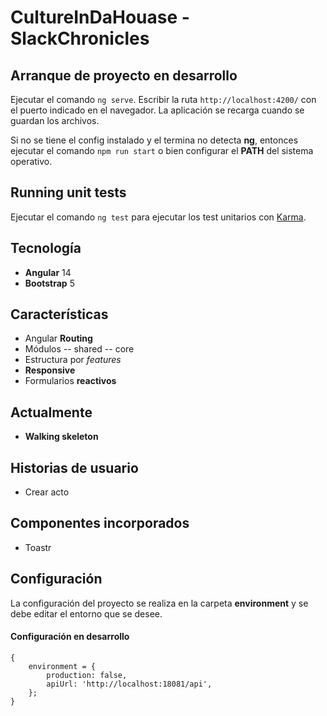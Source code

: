 # CultureInDaHouase - SlackChronicles

## Arranque de proyecto en desarrollo
Ejecutar el comando `ng serve`. Escribir la ruta `http://localhost:4200/` con el puerto indicado en el navegador. La aplicación se recarga cuando se guardan los archivos. 

Si no se tiene el config instalado y el termina no detecta **ng**, entonces ejecutar el comando `npm run start` o bien configurar el **PATH** del sistema operativo.

## Running unit tests
Ejecutar el comando `ng test` para ejecutar los test unitarios con [Karma](https://karma-runner.github.io).

## Tecnología 
- **Angular** 14
- **Bootstrap** 5

## Características
- Angular **Routing**
- Módulos
-- shared
-- core
- Estructura por *features*
- **Responsive**
- Formularios **reactivos** 

## Actualmente
- **Walking skeleton**

## Historias de usuario
- Crear acto

## Componentes incorporados
- Toastr

## Configuración
La configuración del proyecto se realiza en la carpeta **environment** y se debe editar el entorno que se desee.

#### Configuración en desarrollo

```
{
    environment = {
        production: false,
        apiUrl: 'http://localhost:18081/api',
    };
}
```
